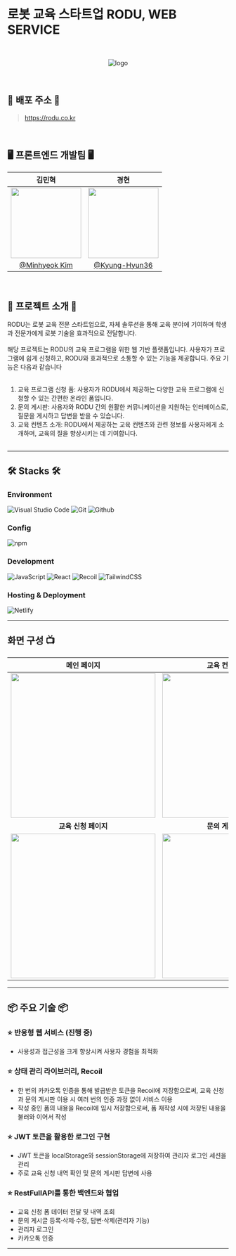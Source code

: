 # 로봇 교육 스타트업 RODU, WEB SERVICE

<div align="center"><br/>
  
  ![logo](https://github.com/RODU-LAB/FrontEnd-Web/assets/42240254/d50356f4-9f18-4e5d-bdcf-53e3d60240b8)

</div>
<br/>

## 🚀 배포 주소 🚀

> <a href="https://rodu.co.kr" target="_blank">https://rodu.co.kr</a>
<br/>

## 🖥️ 프론트엔드 개발팀 🖥️

|      김민혁       |          경현         |                                                                                                           
| :------------------------------------------------------------------------------: | :---------------------------------------------------------------------------------------------------------------------------------------------------: |
|   <img width="160px" src="https://avatars.githubusercontent.com/u/42240254?v=4" />    |                      <img width="160px" src="https://avatars.githubusercontent.com/u/66782867?v=4" />    |
|   [@Minhyeok Kim](https://github.com/jaqwe2301)   |   [@Kyung-Hyun36](https://github.com/Kyung-Hyun36)   |
<br/>

## 📘 프로젝트 소개 📘

RODU는 로봇 교육 전문 스타트업으로, 자체 솔루션을 통해 교육 분야에 기여하며 학생과 전문가에게 로봇 기술을 효과적으로 전달합니다.<br/><br/>
해당 프로젝트는 RODU의 교육 프로그램을 위한 웹 기반 플랫폼입니다. 사용자가 프로그램에 쉽게 신청하고, RODU와 효과적으로 소통할 수 있는 기능을 제공합니다. 주요 기능은 다음과 같습니다<br/><br/>

1. 교육 프로그램 신청 폼: 사용자가 RODU에서 제공하는 다양한 교육 프로그램에 신청할 수 있는 간편한 온라인 폼입니다.<br/>
2. 문의 게시판: 사용자와 RODU 간의 원활한 커뮤니케이션을 지원하는 인터페이스로, 질문을 게시하고 답변을 받을 수 있습니다.<br/>
3. 교육 컨텐츠 소개: RODU에서 제공하는 교육 컨텐츠와 관련 정보를 사용자에게 소개하며, 교육의 질을 향상시키는 데 기여합니다.<br/><br/>

---

## 🛠️ Stacks 🛠️

### Environment
![Visual Studio Code](https://img.shields.io/badge/Visual%20Studio%20Code-007ACC?style=for-the-badge&logo=Visual%20Studio%20Code&logoColor=white)
![Git](https://img.shields.io/badge/Git-F05032?style=for-the-badge&logo=Git&logoColor=white)
![Github](https://img.shields.io/badge/GitHub-181717?style=for-the-badge&logo=GitHub&logoColor=white)             

### Config
![npm](https://img.shields.io/badge/npm-CB3837?style=for-the-badge&logo=npm&logoColor=white)        

### Development
![JavaScript](https://img.shields.io/badge/JavaScript-F7DF1E?style=for-the-badge&logo=Javascript&logoColor=white)
![React](https://img.shields.io/badge/React-20232A?style=for-the-badge&logo=react&logoColor=61DAFB)
![Recoil](https://img.shields.io/badge/Recoil-F2F2F2?style=for-the-badge&logo=Recoil&logoColor=3578E5)
![TailwindCSS](https://img.shields.io/badge/tailwindcss-0F1729?style=for-the-badge&logo=tailwindcss&logoColor=06B6D4)

### Hosting & Deployment
![Netlify](https://img.shields.io/badge/netlify-333333?style=for-the-badge&logo=netlify&logoColor=00C7B7)

---
## 화면 구성 📺
|  **메인 페이지**  |  **교육 컨텐츠 페이지**  |
| :-------------------------------------------: | :------------: |
| <img width="329" src="https://github.com/RODU-LAB/FrontEnd-Web/assets/42240254/4b9521b2-122a-4c1f-86ca-b7438fd03e52"/> |  <img width="329" src="https://github.com/RODU-LAB/FrontEnd-Web/assets/42240254/44d13da2-c612-4456-acfb-ae44be5f39f0"/>|  
| **교육 신청 페이지**   |  **문의 게시판 페이지**   |  
| <img width="329" src="https://github.com/RODU-LAB/FrontEnd-Web/assets/42240254/c332730d-069d-4385-8572-340aebdae8f7"/>   |  <img width="329" src="https://github.com/RODU-LAB/FrontEnd-Web/assets/42240254/29b2fd88-739c-4cba-b487-9fc3d9092c5e"/>     |

---
## 📦 주요 기술 📦

### ⭐️ 반응형 웹 서비스 (진행 중)
- 사용성과 접근성을 크게 향상시켜 사용자 경험을 최적화

### ⭐️ 상태 관리 라이브러리, Recoil
- 한 번의 카카오톡 인증을 통해 발급받은 토큰을 Recoil에 저장함으로써, 교육 신청과 문의 게시판 이용 시 여러 번의 인증 과정 없이 서비스 이용
- 작성 중인 폼의 내용을 Recoil에 임시 저장함으로써, 폼 재작성 시에 저장된 내용을 불러와 이어서 작성

### ⭐️ JWT 토큰을 활용한 로그인 구현
- JWT 토큰을 localStorage와 sessionStorage에 저장하여 관리자 로그인 세션을 관리
- 주로 교육 신청 내역 확인 및 문의 게시판 답변에 사용

### ⭐️ RestFullAPI를 통한 백엔드와 협업
- 교육 신청 폼 데이터 전달 및 내역 조회
- 문의 게시글 등록·삭제·수정, 답변·삭제(관리자 기능)
- 관리자 로그인
- 카카오톡 인증

---
